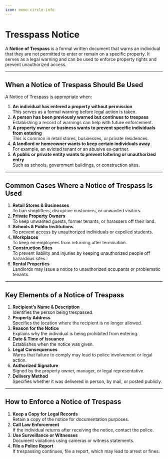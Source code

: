 ```yaml
---
icon: memo-circle-info
---
```


# Tresspass Notice

A **Notice of Trespass** is a formal written document that warns an individual that they are not permitted to enter or remain on a specific property. It serves as a legal warning and can be used to enforce property rights and prevent unauthorized access.

***

## When a Notice of Trespass Should Be Used

A Notice of Trespass is appropriate when:

1. **An individual has entered a property without permission**\
   This serves as a formal warning before legal action is taken.
2. **A person has been previously warned but continues to trespass**\
   Establishing a record of warnings can help with future enforcement.
3. **A property owner or business wants to prevent specific individuals from entering**\
   This is common in retail stores, businesses, or private residences.
4. **A landlord or homeowner wants to keep certain individuals away**\
   For example, an evicted tenant or an abusive ex-partner.
5. **A public or private entity wants to prevent loitering or unauthorized entry**\
   Such as schools, government buildings, or construction sites.

***

## Common Cases Where a Notice of Trespass Is Used

1. **Retail Stores & Businesses**\
   To ban shoplifters, disruptive customers, or unwanted visitors.
2. **Private Property Owners**\
   To keep unwanted guests, former tenants, or harassers off their land.
3. **Schools & Public Institutions**\
   To prevent access by unauthorized individuals or expelled students.
4. **Workplaces**\
   To keep ex-employees from returning after termination.
5. **Construction Sites**\
   To prevent liability and injuries by keeping unauthorized people off hazardous sites.
6. **Rental Properties**\
   Landlords may issue a notice to unauthorized occupants or problematic tenants.

***

## Key Elements of a Notice of Trespass

1. **Recipient’s Name & Description**\
   Identifies the person being trespassed.
2. **Property Address**\
   Specifies the location where the recipient is no longer allowed.
3. **Reason for the Notice**\
   Explains why the individual is being prohibited from entering.
4. **Date & Time of Issuance**\
   Establishes when the notice was given.
5. **Legal Consequences**\
   Warns that failure to comply may lead to police involvement or legal action.
6. **Authorized Signature**\
   Signed by the property owner, manager, or legal representative.
7. **Delivery Method**\
   Specifies whether it was delivered in person, by mail, or posted publicly.

***

## How to Enforce a Notice of Trespass

1. **Keep a Copy for Legal Records**\
   Retain a copy of the notice for documentation purposes.
2. **Call Law Enforcement**\
   If the individual returns after receiving the notice, contact the police.
3. **Use Surveillance or Witnesses**\
   Document violations using cameras or witness statements.
4. **File a Police Report**\
   If trespassing continues, file a report, which may lead to arrest or fines.
